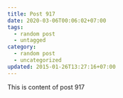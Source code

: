 ```yaml
---
title: Post 917
date: 2020-03-06T00:06:02+07:00
tags:
  - random post
  - untagged
category:
  - random post
  - uncategorized
updated: 2015-01-26T13:27:16+07:00
---
```

This is content of post 917